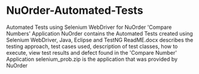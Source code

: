 # NuOrder-Automated-Tests
Automated Tests using Selenium WebDriver for NuOrder 'Compare Numbers' Application
NuOrder contains the Automated Tests created using Selenium WebDriver, Java, Eclipse and TestNG
ReadME.docx describes the testing approach, test cases used, description of test classes, how to execute, view test results and defect found in the 'Compare Number' Application
selenium_prob.zip is the application that was provided by NuOrder
